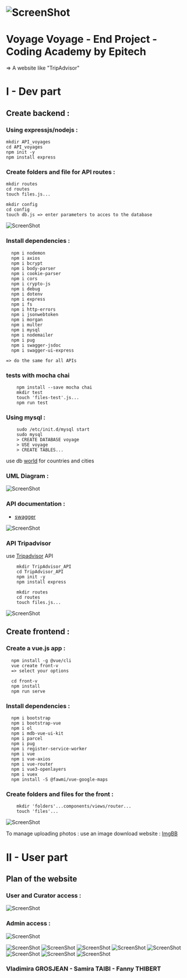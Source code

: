 # ![ScreenShot](images/Logo2.png) 
# Voyage Voyage - End Project - Coding Academy by Epitech

=> A website like "TripAdvisor" 

# I - Dev part

## Create backend :

### Using expressjs/nodejs :

    mkdir API_voyages
    cd API_voyages
    npm init -y
    npm install express

### Create folders and file for API routes :

    mkdir routes
    cd routes
    touch files.js...
  
    mkdir config
    cd config
    touch db.js => enter parameters to acces to the database
    
![ScreenShot](images/API_VoyagesTree.png)

### Install dependencies :

      npm i nodemon
      npm i axios
      npm i bcrypt
      npm i body-parser
      npm i cookie-parser
      npm i cors
      npm i crypto-js
      npm i debug
      npm i dotenv
      npm i express
      npm i fs
      npm i http-errors
      npm i jsonwebtoken
      npm i morgan
      npm i multer
      npm i mysql
      npm i nodemailer
      npm i pug
      npm i swagger-jsdoc
      npm i swagger-ui-express
  
    => do the same for all APIs
### tests with mocha chai

        npm install --save mocha chai
        mkdir test
        touch 'files-test'.js...
        npm run test
    
### Using mysql :

        sudo /etc/init.d/mysql start
        sudo mysql
        > CREATE DATABASE voyage
        > USE voyage
        > CREATE TABLES...
        
  use db [world](https://sql.sh/514-liste-pays-csv-xml) for countries and cities 
        
 ### UML Diagram :
 
![ScreenShot](images/DiagrammeUML.png)
        
### API documentation :

  * [swagger](http://localhost:3020/api-docs/#/)


![ScreenShot](images/Swagger.jpg)

### API Tripadvisor
        
 use [Tripadvisor](https://www.tripadvisorsupport.com/fr-FR/hc/owner/articles/517) API 

        mkdir TripAdvisor_API
        cd TripAdvisor_API
        npm init -y
        npm install express 
        
        mkdir routes
        cd routes
        touch files.js...
        
![ScreenShot](images/TripAdvisorAPITree.png)
  
## Create frontend :
### Create a vue.js app :

      npm install -g @vue/cli
      vue create front-v
      => select your options

      cd front-v
      npm install
      npm run serve
      
### Install dependencies :

      npm i bootstrap
      npm i bootstrap-vue
      npm i ol
      npm i mdb-vue-ui-kit
      npm i parcel
      npm i pug
      npm i register-service-worker
      npm i vue
      npm i vue-axios
      npm i vue-router
      npm i vue3-openlayers
      npm i vuex
      npm install -S @fawmi/vue-google-maps
      
 ### Create folders and files for the front :
 
        mkdir 'folders'...components/views/router...
        touch 'files'...
   ![ScreenShot](images/Front-vTree.png)
   
   To manage uploading photos : use an image download website : [ImgBB](https://fr.imgbb.com/)
   
 # II - User part
 
 ## Plan of the website 
 
 ### User and Curator access :
 
  ![ScreenShot](images/PlanUserCur.png)
 
 ### Admin access :
             
   ![ScreenShot](images/PlanDev.png)
 
![ScreenShot](images/P1.png)
![ScreenShot](images/P3.png)
![ScreenShot](images/P4.png)
![ScreenShot](images/P5.png)
![ScreenShot](images/P6.png)
![ScreenShot](images/P7.png)
![ScreenShot](images/P8.png)
![ScreenShot](images/P9.png)



### Vladimira GROSJEAN - Samira TAIBI - Fanny THIBERT
